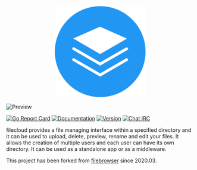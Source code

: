 <p align="center">
  <img src="https://raw.githubusercontent.com/dream10201/filecloud/master/frontend/public/img/logo.svg" width="245"/>
</p>


![Preview](https://user-images.githubusercontent.com/5447088/50716739-ebd26700-107a-11e9-9817-14230c53efd2.gif)

[![Go Report Card](https://goreportcard.com/badge/github.com/dream10201/filecloud?style=flat-square)](https://goreportcard.com/report/github.com/dream10201/filecloud)
[![Documentation](https://img.shields.io/badge/godoc-reference-blue.svg?style=flat-square)](http://godoc.org/github.com/dream10201/filecloud)
[![Version](https://img.shields.io/github/release/dream10201/filecloud.svg?style=flat-square)](https://github.com/dream10201/filecloud/releases/latest)
[![Chat IRC](https://img.shields.io/badge/freenode-%23filecloud-blue.svg?style=flat-square)](http://webchat.freenode.net/?channels=%23filecloud)

filecloud provides a file managing interface within a specified directory and it can be used to upload, delete, preview, rename and edit your files. It allows the creation of multiple users and each user can have its own directory. It can be used as a standalone app or as a middleware.

This project has been forked from
[filebrowser](https://github.com/filebrowser/filebrowser) since 2020.03.